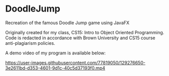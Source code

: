 # DoodleJump
Recreation of the famous Doodle Jump game using JavaFX

Originally created for my class, CS15: Intro to Object Oriented Programming. Code is redacted in accordance with Brown University and CS15 course anti-plagiarism policies.

A demo video of my program is available below:


https://user-images.githubusercontent.com/77819050/129276650-3e2611bd-d353-4601-9d1c-40c5d37193f0.mp4

